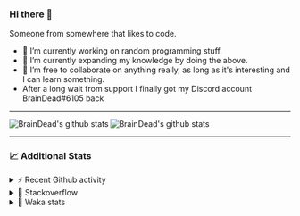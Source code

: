 ### Hi there 👋

Someone from somewhere that likes to code.

- 🔭 I’m currently working on random programming stuff.
- 🌱 I’m currently expanding my knowledge by doing the above.
- 👯 I’m free to collaborate on anything really, as long as it's interesting and I can learn something.
- After a long wait from support I finally got my Discord account BrainDead#6105 back
<hr>


<img alt="BrainDead's github stats" align="left" src="https://github-readme-stats.vercel.app/api?username=albertopoljak&count_private=true&show_icons=true&theme=radical&hide_border=true"/>
<img alt="BrainDead's github stats" align="left" src="https://github-readme-stats.vercel.app/api/top-langs/?username=albertopoljak&layout=compact&theme=radical&hide_border=true&card_width=250"/>
<br clear="left"/>

<hr>

### 📈 Additional Stats

<details>
  <summary>⚡ Recent Github activity</summary>
  <br/>

  <!--START_SECTION:activity-->
1. 🗣 Commented on [#64](https://github.com/HuyaneMatsu/hata/issues/64) in [HuyaneMatsu/hata](https://github.com/HuyaneMatsu/hata)
2. 💪 Opened PR [#64](https://github.com/HuyaneMatsu/hata/pull/64) in [HuyaneMatsu/hata](https://github.com/HuyaneMatsu/hata)
3. 🗣 Commented on [#158](https://github.com/Tortoise-Community/Tortoise-BOT/issues/158) in [Tortoise-Community/Tortoise-BOT](https://github.com/Tortoise-Community/Tortoise-BOT)
4. 🗣 Commented on [#32](https://github.com/albertopoljak/Licensy/issues/32) in [albertopoljak/Licensy](https://github.com/albertopoljak/Licensy)
5. ❗️ Closed issue [#31](https://github.com/albertopoljak/Licensy/issues/31) in [albertopoljak/Licensy](https://github.com/albertopoljak/Licensy)
  <!--END_SECTION:activity-->
</details>

<details>
  <summary>👀 Stackoverflow</summary>

  [![Omid Nikrah StackOverflow](https://github-readme-stackoverflow.vercel.app/?userID=11311072&theme=dark)](https://stackoverflow.com/users/11311072/braindead)

</details>

<details>
  <summary>🤖 Waka stats</summary>
  <br/>

  <!--START_SECTION:waka-->
![Profile Views](http://img.shields.io/badge/Profile%20Views-4-blue)

![Lines of code](https://img.shields.io/badge/From%20Hello%20World%20I%27ve%20Written-278200%20lines%20of%20code-blue)

**🐱 My Github Data** 

> 🏆 804 Contributions in the Year 2021
 > 
> 📦 148.9 kB Used in Github's Storage 
 > 
> 💼 Opted to Hire
 > 
> 📜 33 Public Repositories 
 > 
> 🔑 8 Private Repositories  
 > 
**I'm an Early 🐤** 

```text
🌞 Morning    178 commits    █████░░░░░░░░░░░░░░░░░░░░   22.65% 
🌆 Daytime    314 commits    ██████████░░░░░░░░░░░░░░░   39.95% 
🌃 Evening    202 commits    ██████░░░░░░░░░░░░░░░░░░░   25.7% 
🌙 Night      92 commits     ███░░░░░░░░░░░░░░░░░░░░░░   11.7%

```
📅 **I'm Most Productive on Tuesday** 

```text
Monday       126 commits    ████░░░░░░░░░░░░░░░░░░░░░   16.03% 
Tuesday      160 commits    █████░░░░░░░░░░░░░░░░░░░░   20.36% 
Wednesday    147 commits    ████░░░░░░░░░░░░░░░░░░░░░   18.7% 
Thursday     128 commits    ████░░░░░░░░░░░░░░░░░░░░░   16.28% 
Friday       87 commits     ██░░░░░░░░░░░░░░░░░░░░░░░   11.07% 
Saturday     60 commits     ██░░░░░░░░░░░░░░░░░░░░░░░   7.63% 
Sunday       78 commits     ██░░░░░░░░░░░░░░░░░░░░░░░   9.92%

```


📊 **This Week I Spent My Time On** 

```text
💬 Programming Languages: 
Python                   17 hrs              ███████████░░░░░░░░░░░░░░   46.49% 
XML                      12 hrs 58 mins      ████████░░░░░░░░░░░░░░░░░   35.48% 
Text                     1 hr 44 mins        █░░░░░░░░░░░░░░░░░░░░░░░░   4.77% 
Gettext Catalog          1 hr 43 mins        █░░░░░░░░░░░░░░░░░░░░░░░░   4.72% 
textmate                 1 hr 23 mins        █░░░░░░░░░░░░░░░░░░░░░░░░   3.79%

🐱‍💻 Projects: 
odoo_14                  36 hrs 17 mins      ████████████████████████░   99.14% 
hata                     15 mins             ░░░░░░░░░░░░░░░░░░░░░░░░░   0.69% 
culjak                   2 mins              ░░░░░░░░░░░░░░░░░░░░░░░░░   0.12% 
glovia_custom_addons     1 min               ░░░░░░░░░░░░░░░░░░░░░░░░░   0.05%

💻 Operating System: 
Linux                    36 hrs 35 mins      █████████████████████████   100.0%

```

**I Mostly Code in Python** 

```text
Python                   29 repos            ███████████████████░░░░░░   78.38% 
Java                     4 repos             ██░░░░░░░░░░░░░░░░░░░░░░░   10.81% 
HTML                     2 repos             █░░░░░░░░░░░░░░░░░░░░░░░░   5.41% 
TypeScript               1 repo              ░░░░░░░░░░░░░░░░░░░░░░░░░   2.7% 
JavaScript               1 repo              ░░░░░░░░░░░░░░░░░░░░░░░░░   2.7%

```



 Last Updated on 23/12/2021
<!--END_SECTION:waka-->
</details>
